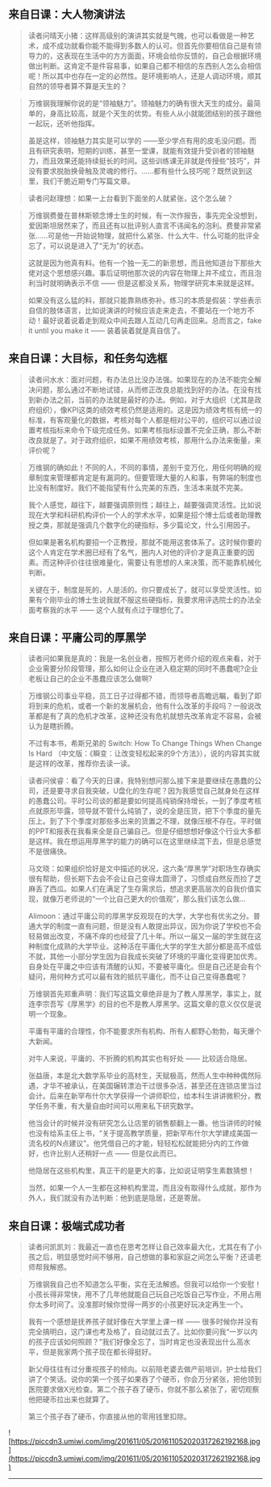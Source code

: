 ## 来自日课：大人物演讲法

> 读者问晴天小猪：这样高级别的演讲其实就是气魄，也可以看做是一种艺术，成不成功就看你能不能得到多数人的认可。但首先你要相信自己是有领导力的，这表现在生活中的方方面面，环境会给你反馈的，自己会根据环境做出判断。这肯定不是件容易事，如果自己都不相信的东西别人怎么会相信呢！所以其中也存在一定的必然性。是环境影响人，还是人调动环境，顺其自然的领导者算不算是天生的？

> 万维钢我理解你说的是“领袖魅力”。领袖魅力的确有很大天生的成分。最简单的，身高比较高，就是个天生的优势。有些人从小就能团结别的孩子跟他一起玩，还听他指挥。
> 
> 虽是这样，领袖魅力其实是可以学的 ——至少学点有用的皮毛没问题。而且有研究表明，短期的训练，甚至一堂课，就能有效提升受训者的领袖魅力，而且效果还能持续挺长的时间。这些训练课无非就是传授些“技巧”，并没有要求脱胎换骨触及灵魂的修行。……都有些什么技巧呢？既然说到这里，我们干脆近期专门写篇文章。

> 读者问赵理想：如果一上台看到下面坐的人就紧张，这个怎么破？

> 万维钢费曼在普林斯顿念博士生的时候，有一次作报告，事先完全没想到，爱因斯坦居然来了，而且还有以批评别人直言不讳闻名的泡利。费曼非常紧张……可是他一开始说物理，就把什么紧张、什么大牛、什么可能的批评全忘了，可以说是进入了“无为”的状态。
> 
> 这就是因为他真有料。他有一个独一无二的新思想，而且他知道台下那些大佬对这个思想感兴趣。事后证明他那次说的内容在物理上并不成立，而且泡利当时就明确表示不信 —— 但是这都没关系，物理学研究本来就是这样。
> 
> 如果没有这么猛的料，那就只能靠熟练弥补。练习的本质是假装：学些表示自信的肢体语言，比如说演讲的时候应该走来走去，不要站在一个地方不动！最好说着说着走到观众中间去跟人互动几句再走回来。总而言之，fake it until you make it —— 装着装着就是真自信了。

## 来自日课：大目标，和任务勾选框

> 读者问水水：面对问题，有办法总比没办法强。如果现在的办法不能完全解决问题，那么通过不断地试错，从而修正改良总能找到好的办法。在没有找到新办法之前，当前的办法就是最好的办法。例如，对于大组织（尤其是政府组织），像KPI这类的绩效考核仍然是适用的。这是因为绩效考核有统一的标准，有客观量化的数据，考核对每个人都是相对公平的，组织可以通过设置考核指标来命令下级完成任务。如果考核指标设置不完全正确，那么不断改良就是了。对于政府组织，如果不用绩效考核，那用什么办法来衡量，来评价呢？

> 万维钢的确如此！不同的人，不同的事情，差别千变万化，用任何明确的规章制度来管理都肯定是有漏洞的。但要管理大量的人和事，有弊端的制度也比没有制度好。我们不能指望有什么完美的东西，生活本来就不完美。
> 
> 我个人感觉，越往下，越要强调原则性；越往上，越要强调灵活性。比如说现在大学和科研机构评价一个人的学术水平，如果是招个博士后或者助理教授之类，那就是强调几个数字化的硬指标，多少篇论文，什么引用因子。
> 
> 但如果是著名机构要招一个正教授，那就不能用这套体系了。这时候你要的这个人肯定在学术圈已经有了名气，圈内人对他的评价才是真正重要的因素。而这种评价往往很难量化，需要让有思想的人来决策，而不能靠机械化判断。
> 
> 关键在于，制度是死的，人是活的。你只要成长了，就可以享受灵活性。如果有个刚毕业的博士生说我就不服这些硬指标，我要求用评选院士的办法全面考察我的水平 —— 这个人就有点过于理想化了。

## 来自日课：平庸公司的厚黑学

> 读者问如果我是真的：我是一名创业者，按照万老师介绍的观点来看，对于企业需要分阶段管理，那么如何让企业在进入稳定期的同时不愚蠢呢?企业老板让自己的企业不愚蠢应该怎么做啊?

> 万维钢公司事业平稳，员工日子过得都不错，而领导者高瞻远瞩，看到了即将到来的危机，或者一个新的发展机会，他有什么改革的手段吗？一般说改革都是有了真的危机才改革，这种还没有危机就想先改革肯定不容易，会被认为是瞎折腾。
> 
> 不过有本书，希斯兄弟的 Switch: How To Change Things When Change Is Hard （中文版：《瞬变：让改变轻松起来的9个方法》），说的内容其实就是这样的改革，推荐你去读一读。

> 读者问侯睿：看了今天的日课，我特别想问那么接下来是要继续在愚蠢的公司，还是要寻求自我突破，U盘化的生存呢？因为我感觉自己就身处在这样的愚蠢公司。平时公司谈的都是要如何提高纯销保持增长，一到了季度考核点就原形毕露，领导就不管什么纯销了，说的全是压货，把下个季度的量先压上。到了下个季度对那些多出来的货置之不理，就像压根不存在。平时做的PPT和报表在我看来全是自己骗自己。但是仔细想想好像这个行业大多都是这样。我在想运用厚黑学的能力的确可以在这里继续混下去，但是总感觉不是很痛快。
> 
> 马文晓：如果组织恰好是文中描述的状况，这六条“厚黑学”对职场生存确实很有帮助，但长期下去会不会让自己变得太圆滑了，习惯成自然反而捡了芝麻丢了西瓜。如果人们在满足了生存需求后，想追求更高层次的自我价值实现，就像万老师说的“一个比自己更大的价值观”，那么我们该怎么做…
> 
> Alimoon：通过平庸公司的厚黑学反观现在的大学，大学也有优劣之分。普通大学的制度一直有问题，但是没有人敢提出异议，因为你说了学校也不会轻易做出改变，不痛不痒的也经营了几十年。所以一届又一届的学生就在这种制度化成熟的大学毕业。这种活在平庸化大学的学生大部分都是高不成低不就，其他一小部分学生因为自我成长突破了环境的平庸化变得更加优秀。自身处在平庸之中应该有清醒的认知，不要被平庸化。但是自己还是会有个疑问，用何种方式可以最有效的抵抗平庸化，而不让自己变得愚蠢呢？

> 万维钢首先郑重声明：我们写这篇文章绝非是为了教人厚黑学，事实上，就连李宗吾写《厚黑学》的目的也不是教人厚黑学。这篇文章的意义仅仅是说明一个现象。
> 
> 平庸有平庸的合理性，你不能要求所有机构、所有人都野心勃勃，每天爆个大新闻。
> 
> 对牛人来说，平庸的、不折腾的机构其实也有好处 —— 比较适合隐居。
> 
> 张益唐，本是北大数学系毕业的高材生，天赋极高，然而人生中种种偶然际遇，才华不被承认，在美国辗转漂泊干过很多杂活，甚至还在连锁店里当过会计。后来在新罕布什尔大学获得一个讲师职位，给本科生讲讲微积分，教学任务不重，有大量自由时间可以用来私下研究数学。
> 
> 他当会计的时候并没有研究怎么让店里的销售额翻上一番。他当讲师的时候也没有给系主任上书，“关于提高教学质量，把新罕布什尔大学建成美国一流名校的N点建议”。他凭借自己的才能，轻轻松松就能把分内的工作做好，也许比别人还稍好一点 —— 但是仅此而已。
> 
> 他隐居在这些机构里，真正干的是更大的事，比如说证明孪生素数猜想！
> 
> 当然，如果一个人一生都在这种机构里混，而且没有取得什么成就，那作为外人，我们就没有办法判断：他到底是隐居，还是寄居。

## 来自日课：极端式成功者

> 读者问凯凯刘：我最近一直也在思考怎样让自己效率最大化，尤其在有了小孩之后，明显感觉时间不够用，自己想做的事和家庭之间怎么平衡？还请老师帮我解惑。

> 万维钢我自己也不知道怎么平衡，实在无法解惑。但我可以给你一个安慰！小孩长得非常快，用不了几年他就能自己玩自己吃饭自己写作业，不用占用你太多时间了。没准那时候你觉得一两岁的小孩更好玩决定再生一个。
> 
> 我有一个感想是抚养孩子就好像在大学里上课一样 —— 很多时候你并没有完全搞明白，这门课也考及格了，自动就过去了。比如你要问我“一岁以内的孩子应该如何照顾？”我们好像全忘了，当时肯定也没表现出什么高水平，但是我家两个孩子现在都长得挺好。
> 
> 新父母往往有过分重视孩子的倾向。以前陪老婆去做产前培训，护士给我们讲了个笑话。说你的第一个孩子如果吞了个硬币，你会万分紧张，把他领到医院要求做X光检查。第二个孩子吞了硬币，你就不那么紧张了，密切观察他把硬币拉出来也就算了。
> 
> 第三个孩子吞了硬币，你直接从他的零用钱里扣除。

![https://piccdn3.umiwi.com/img/201611/05/201611052020317262192168.jpg](https://piccdn3.umiwi.com/img/201611/05/201611052020317262192168.jpg)

---
